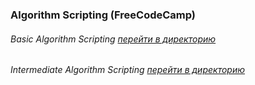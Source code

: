 ### Algorithm Scripting (FreeCodeCamp)
###### Basic Algorithm Scripting   [перейти в директорию](https://github.com/serg-gavel/AlgorithmScripting/tree/master/Basic%20Algorithm%20Scripting)
###### Intermediate Algorithm Scripting   [перейти в директорию](https://github.com/serg-gavel/AlgorithmScripting/tree/master/Intermediate%20Algorithm%20Scripting)
